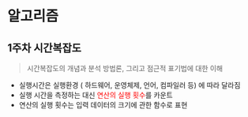 # 알고리즘

## 1주차 시간복잡도 
 > 시간복잡도의 개념과 분석 방법론, 그리고 점근적 표기법에 대한 이해
 - 실행시간은 실행환경 ( 하드웨어, 운영체제, 언어, 컴파일러 등) 에 따라 달라짐
 - 실행 시간을 측정하는 대신 <span style="color:red">연산의 실행 횟수</span>를 카운트
 - 연산의 실행 횟수는 입력 데이터의 크기에 관한 함수로 표현